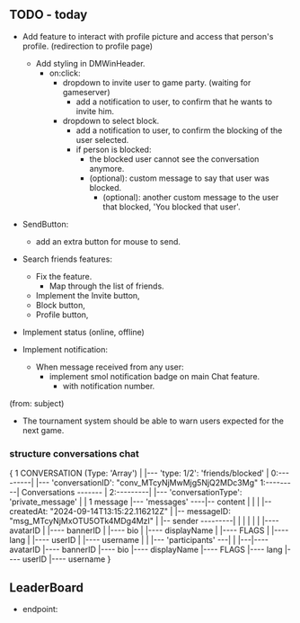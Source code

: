 ## TODO - today

- Add feature to interact with profile picture and access that person's profile. (redirection to profile page)
	- Add styling in DMWinHeader.
		- on:click:
			- dropdown to invite user to game party. (waiting for gameserver)
				- add a notification to user, to confirm that he wants to invite him.
			- dropdown to select block.
				- add a notification to user, to confirm the blocking of the user selected.
				- if person is blocked:
					- the blocked user cannot see the conversation anymore.
					- (optional): custom message to say that user was blocked.
						- (optional): another custom message to the user that blocked, 'You blocked that user'.

- SendButton:
	- add an extra button for mouse to send.

- Search friends features:
	- Fix the feature.
		- Map through the list of friends.
	- Implement the Invite button,
	- Block button,
	- Profile button,

- Implement status (online, offline)

- Implement notification:
	- When message received from any user:
		- implement smol notification badge on main Chat feature.
			- with notification number.

 (from: subject)
- The tournament system should be able to warn users expected for the next game.


### structure conversations chat

{
									1 CONVERSATION (Type: 'Array')
									   |
									   |--- 'type: 1/2': 'friends/blocked'
									   |
	0:---------|                       |--- 'conversationID': "conv_MTcyNjMwMjg5NjQ2MDc3Mg"
	1:---------| Conversations ------- |
	2:---------|                       |--- 'conversationType': 'private_message'
	                                   |
									   |                  1 message
									   |--- 'messages' ----|-- content
								       |                   |
								       |                   |-- createdAt: "2024-09-14T13:15:22.116212Z"
								       |                   |-- messageID: "msg_MTcyNjMxOTU5OTk4MDg4MzI"
								       |                   |-- sender ---------|
								       |				                       |
								       |									   |
								       |									   |---- avatarID
								       |									   |---- bannerID
								       |									   |---- bio
								       |									   |---- displayName
								       |									   |---- FLAGS
								       |									   |---- lang
								       |									   |---- userID
								       |									   |---- username
									   |
									   |
									   |--- 'participants' ---|
									                          |
															  |---|---- avatarID
								        						  |---- bannerID
								        					      |---- bio
								        					      |---- displayName
								        					      |---- FLAGS
								        						  |---- lang
								        						  |---- userID
								        						  |---- username
}




## LeaderBoard

- endpoint:
